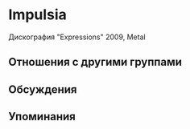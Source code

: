# Impulsia

Дискография
"Expressions" 2009, Metal

## Отношения с другими группами


## Обсуждения


## Упоминания

